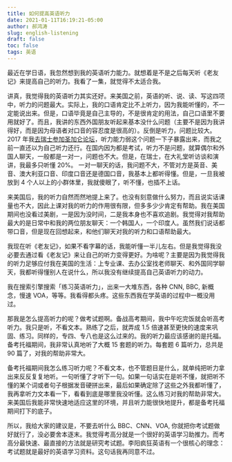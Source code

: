 ```yaml
---
title: 如何提高英语听力
date: 2021-01-11T16:19:21-05:00
author: 郝鸿涛
slug: english-listening
draft: false
toc: false
tags: 英语
---
```


最近在学日语，我忽然想到我的英语听力能力。就想着是不是之后每天听《老友记》来提高自己的听力。我看了一集，就觉得不太适合我。

讲真，我觉得我的英语听力其实还好。来美国之前，英语的听、说、读、写这四项中，听力的问题最大。实际上，我的口语肯定比不上听力，因为我能听懂的，不一定能说出来。但是，口语毕竟是自己主导的，不是很肯定的用法，自己口语里不要用就好了。而且，我讲的东西外国朋友听起来基本没什么问题（主要不是因为我讲得好，而是因为母语者对口音的容忍度是很高的）。反倒是听力，问题比较大。2017 年我[去瑞士参加圣加仑论坛](/cn/2020/01/17/2017-st.gallen-memory/)，听力能力弱这个问题一下子暴露出来，而我之前一直还以为自己听力还行。在国内因为都是考试，听力不是问题，就算偶尔和外国人聊天，一般都是一对一，问题也不大。但是，在瑞士，在大礼堂听访谈和演讲，我最多只听懂 20%。 一对一聊天的话，我问题不大，不管对方是英音、美音、澳大利亚口音、印度口音还是德国口音，我基本上都听得懂。但是，一旦我被放到 4 个人以上的小群体里，我就傻眼了，听不懂，也插不上话。

来美国后，我的听力自然而然地提上来了。也没有刻意做什么努力，而且说实话课量也不大，因此上课对我的听力的作用很有限，但多多少少肯定有帮助。我在美国期间也没看过美剧，一是因为没时间，二是我本身也不喜欢追剧。我觉得对我帮助最大的是日常中和我的两位朋友聊天：一个韩国人，一个印度人。虽然我们说话都带口音，但是现在回想起来，和他们聊天对我的听力和口语帮助最大。

我现在听《老友记》，如果不看字幕的话，我能听懂一半儿左右。但是我觉得我没必要去通过看《老友记》来让自己的听力变得更好。为啥呢？主要是因为我觉得我的听力足够应付我在美国的生活：上专业课、去办公室找老师聊天、和外国同学聊天，我都听得懂别人在说什么，所以我没有继续提高自己英语听力的动力。

我在搜索引擎搜索「练习英语听力」，出来一大堆东西，各种 CNN, BBC, 新概念，慢速 VOA，等等。我看得都头疼。这些东西我在学英语的过程中一概没用过。

那我是怎么提高听力的呢？做考试题啊。备战高考期间，我中午吃完饭就会听高考听力。我只是听，不看文本。熟练了之后，就弄成 1.5 倍速甚至更快的速度来巩固、练习。同样的，专四、专八也是这么过来的。我的听力最应该感谢的是托福。备考托福期间，我非常认真地听了大概 15 套题的听力。每套题 6 篇听力，总共是 90 篇了，对我的帮助非常大。

备考托福期间我怎么练习听力呢？不看文本，也不管题目是什么，就单纯把听力拿出来反反复复地听。一句听懂了才听下一句。如果一句话实在是听不懂，就把听不懂的某个词或者句子根据发音硬拼出来，最后如果确定除了这些之外我都听懂了，我再拿听力文本看一下，看看到底是哪里我没听懂。这么练习对我的帮助非常大。来美国后我能非常快速地适应这里的环境，并且听力能很快地提升，都是备考托福期间打下的底子。

所以，我给大家的建议是，不要去听什么 BBC、CNN、VOA, 你就把你考试题做好就行了，没必要舍本逐末。我觉得考高分就是一个很好的英语学习助推力。而考高分最快速、最直接的方法就是研究考试题。李阳疯狂英语有一个很核心的理念：考试题就是最好的英语学习资料。这句话我再同意不过。